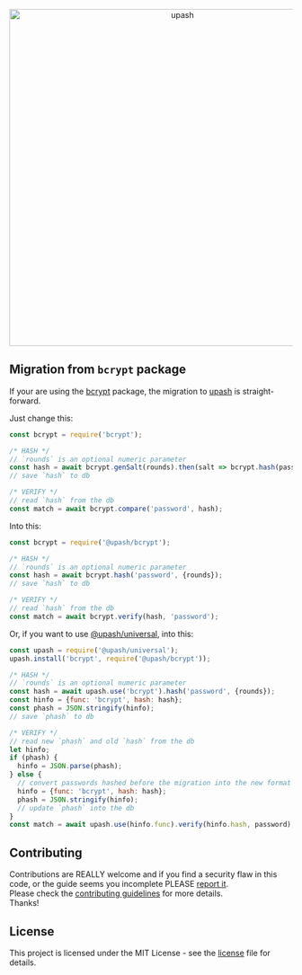 <p align="center">
  <a href="https://github.com/simonepri/upash">
    <img src="https://github.com/simonepri/upash/raw/master/media/upash.png" alt="upash" width="600"/>
  </a>
</p>

## Migration from `bcrypt` package
If your are using the [bcrypt][npm:bcrypt] package, the migration to
[upash][upash] is straight-forward.  

Just change this:
```js
const bcrypt = require('bcrypt');

/* HASH */
// `rounds` is an optional numeric parameter
const hash = await bcrypt.genSalt(rounds).then(salt => bcrypt.hash(password, salt));
// save `hash` to db

/* VERIFY */
// read `hash` from the db
const match = await bcrypt.compare('password', hash);
```

Into this:
```js
const bcrypt = require('@upash/bcrypt');

/* HASH */
// `rounds` is an optional numeric parameter
const hash = await bcrypt.hash('password', {rounds});
// save `hash` to db

/* VERIFY */
// read `hash` from the db
const match = await bcrypt.verify(hash, 'password');
```

Or, if you want to use [@upash/universal][universal], into this:
```js
const upash = require('@upash/universal');
upash.install('bcrypt', require('@upash/bcrypt'));

/* HASH */
// `rounds` is an optional numeric parameter
const hash = await upash.use('bcrypt').hash('password', {rounds});
const hinfo = {func: 'bcrypt', hash: hash};
const phash = JSON.stringify(hinfo);
// save `phash` to db

/* VERIFY */
// read new `phash` and old `hash` from the db
let hinfo;
if (phash) {
  hinfo = JSON.parse(phash);
} else {
  // convert passwords hashed before the migration into the new format
  hinfo = {func: 'bcrypt', hash: hash};
  phash = JSON.stringify(hinfo);
  // update `phash` into the db
}
const match = await upash.use(hinfo.func).verify(hinfo.hash, password);
```

## Contributing
Contributions are REALLY welcome and if you find a security flaw in this code,
or the guide seems you incomplete PLEASE [report it][new issue].  
Please check the [contributing guidelines][contributing] for more details.  
Thanks!

## License
This project is licensed under the MIT License - see the [license][license] file for details.

<!-- Links -->
[upash]: https://github.com/simonepri/upash

[new issue]: https://github.com/simonepri/upash-scrypt/issues/new

[license]: https://github.com/simonepri/upash/tree/master/license
[contributing]: https://github.com/simonepri/upash-scrypt/tree/master/.github/contributing.md

[universal]: https://github.com/simonepri/upash-universal

[npm:bcrypt]: https://www.npmjs.com/package/bcrypt
